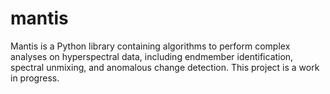# mantis
Mantis is a Python library containing algorithms to perform complex analyses on hyperspectral data, including endmember identification, spectral unmixing, and anomalous change detection. This project is a work in progress.
